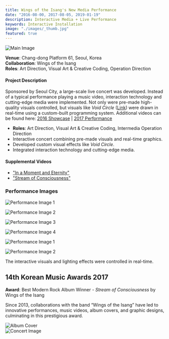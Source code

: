 ```yaml
---
title: Wings of the Isang's New Media Performance
date: "2016-08-00, 2017-08-05, 2019-01-19"
description: Interactive Media + Live Performance
keywords: Interactive Installation
image: "./images/_thumb.jpg"
featured: true
---
```


![Main Image](./images/_main.jpg)

**Venue**: Chang-dong Platform 61, Seoul, Korea  
**Collaboration**: Wings of the Isang  
**Roles**: Art Direction, Visual Art & Creative Coding, Operation Direction

#### Project Description

Sponsored by Seoul City, a large-scale live concert was developed. Instead of a typical performance playing a music video, interaction technology and cutting-edge media were implemented. Not only were pre-made high-quality visuals controlled, but visuals like _Void Circle_ ([Link](https://www.youtube.com/watch?v=8u_lFPT48_I)) were drawn in real-time using a custom-built programming system. Additional videos can be found here: [2016 Showcase](https://www.youtube.com/playlist?list=PLSIzOgCcEvNwW_z5NVbH_PdxsjCIJzz4d) | [2017 Performance](https://www.youtube.com/playlist?list=PLSIzOgCcEvNzATRPGeZOn5UitQqi80XpG)

- **Roles**: Art Direction, Visual Art & Creative Coding, Intermedia Operation Direction
- Interactive concert combining pre-made visuals and real-time graphics.
- Developed custom visual effects like _Void Circle_.
- Integrated interaction technology and cutting-edge media.

#### Supplemental Videos

- ["In a Moment and Eternity"](https://www.youtube.com/playlist?list=PLSIzOgCcEvNzFkMc9a-m146XACwsFxIuA)
- ["Stream of Consciousness"](https://www.youtube.com/playlist?list=PLSIzOgCcEvNwW_z5NVbH_PdxsjCIJzz4d)

### Performance Images

![Performance Image 1](images/image3.jpg)

![Performance Image 2](images/image8.jpg)

![Performance Image 3](images/image6.jpg)

![Performance Image 4](images/image7.jpg)

![Performance Image 1](images/image11.png)

![Performance Image 2](images/image2.png)

The interactive visuals and lighting effects were controlled in real-time.

## 14th Korean Music Awards 2017

**Award**: Best Modern Rock Album Winner - _Stream of Consciousness_ by Wings of the Isang

Since 2013, collaborations with the band “Wings of the Isang” have led to innovative performances, music videos, album covers, and graphic designs, culminating in this prestigious award.

![Album Cover](images/image10.jpg)  
![Concert Image](images/image18.jpg)
